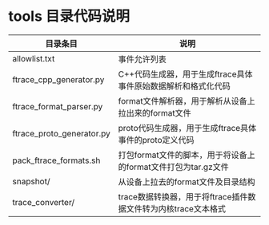 tools 目录代码说明
==================

| 目录条目                   | 说明        |
|---------------------------|------------|
| allowlist.txt             | 事件允许列表 |
| ftrace_cpp_generator.py   | C++代码生成器，用于生成ftrace具体事件原始数据解析和格式化代码 |
| ftrace_format_parser.py   | format文件解析器，用于解析从设备上拉出来的format文件 |
| ftrace_proto_generator.py | proto代码生成器，用于生成ftrace具体事件的proto定义代码 |
| pack_ftrace_formats.sh    | 打包format文件的脚本，用于将设备上的format文件打包为tar.gz文件 |
| snapshot/                 | 从设备上拉去的format文件及目录结构 |
| trace_converter/          | trace数据转换器，用于将ftrace插件数据文件转为内核trace文本格式 |

